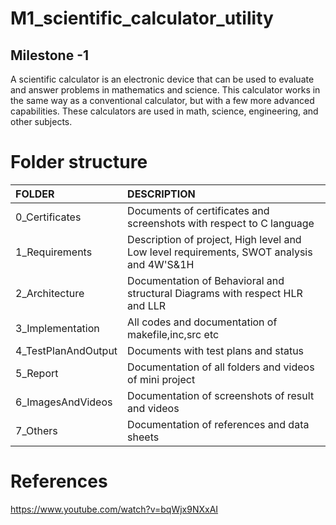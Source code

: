 # M1_scientific_calculator_utility

## Milestone -1
A scientific calculator is an electronic device that can be used to evaluate and answer problems in mathematics and science. This calculator works in the same way as a conventional calculator, but with a few more advanced capabilities. These calculators are used in math, science, engineering, and other subjects.

# Folder structure 

|FOLDER             |DESCRIPTION                                                                             |  
|:------------------|:-------------------------------------------------------------------------------------- |
|0_Certificates     |Documents of certificates and screenshots with respect to C language                    |
|1_Requirements     |Description of project, High level and Low level requirements, SWOT analysis and 4W'S&1H|
|2_Architecture     |Documentation of Behavioral and structural Diagrams with respect HLR and LLR            |
|3_Implementation   |All codes and documentation of makefile,inc,src etc                                     |
|4_TestPlanAndOutput|Documents with test plans and status                                                    |
|5_Report           |Documentation of all folders and videos of mini project                                 |    
|6_ImagesAndVideos  |Documentation of screenshots of result and videos                                       |
|7_Others           |Documentation of references and data sheets                                             |


# References
https://www.youtube.com/watch?v=bqWjx9NXxAI
